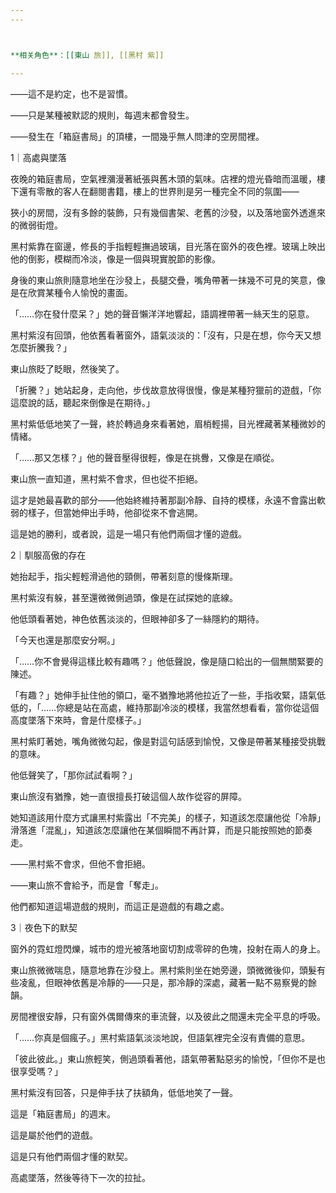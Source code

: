 ```yaml
---
---



**相关角色**：[[東山 旅]], [[黑村 紫]]

---
```


——這不是約定，也不是習慣。

——只是某種被默認的規則，每週末都會發生。

——發生在「箱庭書局」的頂樓，一間幾乎無人問津的空房間裡。

1｜高處與墜落

夜晚的箱庭書局，空氣裡瀰漫著紙張與舊木頭的氣味。店裡的燈光昏暗而溫暖，樓下還有零散的客人在翻閱書籍，樓上的世界則是另一種完全不同的氛圍——

狹小的房間，沒有多餘的裝飾，只有幾個書架、老舊的沙發，以及落地窗外透進來的微弱街燈。

黑村紫靠在窗邊，修長的手指輕輕撫過玻璃，目光落在窗外的夜色裡。玻璃上映出他的倒影，模糊而冷淡，像是一個與現實脫節的影像。

身後的東山旅則隨意地坐在沙發上，長腿交疊，嘴角帶著一抹幾不可見的笑意，像是在欣賞某種令人愉悅的畫面。

「……你在發什麼呆？」她的聲音懶洋洋地響起，語調裡帶著一絲天生的惡意。

黑村紫沒有回頭，他依舊看著窗外，語氣淡淡的：「沒有，只是在想，你今天又想怎麼折騰我？」

東山旅眨了眨眼，然後笑了。

「折騰？」她站起身，走向他，步伐故意放得很慢，像是某種狩獵前的遊戲，「你這麼說的話，聽起來倒像是在期待。」

黑村紫低低地笑了一聲，終於轉過身來看著她，眉梢輕揚，目光裡藏著某種微妙的情緒。

「……那又怎樣？」他的聲音壓得很輕，像是在挑釁，又像是在順從。

東山旅一直知道，黑村紫不會求，但也從不拒絕。

這才是她最喜歡的部分——他始終維持著那副冷靜、自持的模樣，永遠不會露出軟弱的樣子，但當她伸出手時，他卻從來不會逃開。

這是她的勝利，或者說，這是一場只有他們兩個才懂的遊戲。

2｜馴服高傲的存在

她抬起手，指尖輕輕滑過他的頸側，帶著刻意的慢條斯理。

黑村紫沒有躲，甚至還微微側過頭，像是在試探她的底線。

他低頭看著她，神色依舊淡淡的，但眼神卻多了一絲隱約的期待。

「今天也還是那麼安分啊。」

「……你不會覺得這樣比較有趣嗎？」他低聲說，像是隨口給出的一個無關緊要的陳述。

「有趣？」她伸手扯住他的領口，毫不猶豫地將他拉近了一些，手指收緊，語氣低低的，「……你總是站在高處，維持那副冷淡的模樣，我當然想看看，當你從這個高度墜落下來時，會是什麼樣子。」

黑村紫盯著她，嘴角微微勾起，像是對這句話感到愉悅，又像是帶著某種接受挑戰的意味。

他低聲笑了，「那你試試看啊？」

東山旅沒有猶豫，她一直很擅長打破這個人故作從容的屏障。

她知道該用什麼方式讓黑村紫露出「不完美」的樣子，知道該怎麼讓他從「冷靜」滑落進「混亂」，知道該怎麼讓他在某個瞬間不再計算，而是只能按照她的節奏走。

——黑村紫不會求，但他不會拒絕。

——東山旅不會給予，而是會「奪走」。

他們都知道這場遊戲的規則，而這正是遊戲的有趣之處。

3｜夜色下的默契

窗外的霓虹燈閃爍，城市的燈光被落地窗切割成零碎的色塊，投射在兩人的身上。

東山旅微微喘息，隨意地靠在沙發上。黑村紫則坐在她旁邊，頭微微後仰，頭髮有些凌亂，但眼神依舊是冷靜的——只是，那冷靜的深處，藏著一點不易察覺的餘韻。

房間裡很安靜，只有窗外偶爾傳來的車流聲，以及彼此之間還未完全平息的呼吸。

「……你真是個瘋子。」黑村紫語氣淡淡地說，但語氣裡完全沒有責備的意思。

「彼此彼此。」東山旅輕笑，側過頭看著他，語氣帶著點惡劣的愉悅，「但你不是也很享受嗎？」

黑村紫沒有回答，只是伸手扶了扶額角，低低地笑了一聲。

這是「箱庭書局」的週末。

這是屬於他們的遊戲。

這是只有他們兩個才懂的默契。

高處墜落，然後等待下一次的拉扯。